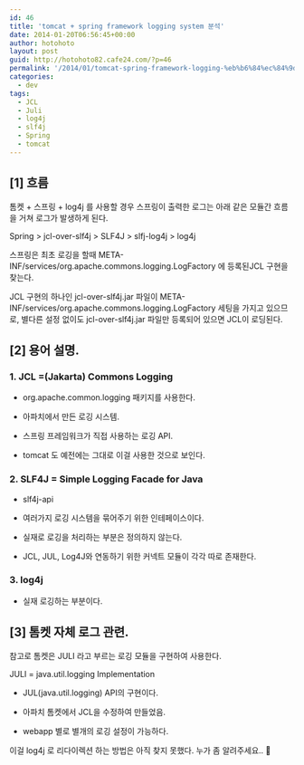 ```yaml
---
id: 46
title: 'tomcat + spring framework logging system 분석'
date: 2014-01-20T06:56:45+00:00
author: hotohoto
layout: post
guid: http://hotohoto82.cafe24.com/?p=46
permalink: '/2014/01/tomcat-spring-framework-logging-%eb%b6%84%ec%84%9d/'
categories:
  - dev
tags:
  - JCL
  - Juli
  - log4j
  - slf4j
  - Spring
  - tomcat
---
```

## [1] 흐름

톰켓 + 스프링 + log4j 를 사용할 경우 스프링이 출력한 로그는 아래 같은 모듈간 흐름을 거쳐 로그가 발생하게 된다.

Spring > jcl-over-slf4j > SLF4J > slfj-log4j > log4j

스프링은 최초 로깅을 할때 META-INF/services/org.apache.commons.logging.LogFactory 에 등록된JCL 구현을 찾는다.

JCL 구현의 하나인 jcl-over-slf4j.jar 파일이 META-INF/services/org.apache.commons.logging.LogFactory 세팅을 가지고 있으므로, 별다른 설정 없이도 jcl-over-slf4j.jar 파일만 등록되어 있으면 JCL이 로딩된다.

## [2] 용어 설명.

### 1. JCL =(Jakarta) Commons Logging

- org.apache.common.logging 패키지를 사용한다.

- 아파치에서 만든 로깅 시스템.

- 스프링 프레임워크가 직접 사용하는 로깅 API.

- tomcat 도 예전에는 그대로 이걸 사용한 것으로 보인다.

### 2. SLF4J = Simple Logging Facade for Java

- slf4j-api

- 여러가지 로깅 시스템을 묶어주기 위한 인테페이스이다.

- 실재로 로깅을 처리하는 부분은 정의하지 않는다.

- JCL, JUL, Log4J와 연동하기 위한 커넥트 모듈이 각각 따로 존재한다.

### 3. log4j

- 실재 로깅하는 부분이다.

## [3] 톰켓 자체 로그 관련.

참고로 톰켓은 JULI 라고 부르는 로깅 모듈을 구현하여 사용한다.

JULI = java.util.logging Implementation

- JUL(java.util.logging) API의 구현이다.

- 아파치 톰켓에서 JCL을 수정하여 만들었음.

- webapp 별로 별개의 로깅 설정이 가능하다.

이걸 log4j 로 리다이렉션 하는 방법은 아직 찾지 못했다. 누가 좀 알려주세요.. 🙂

